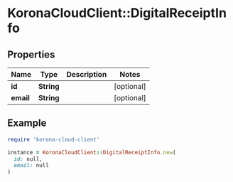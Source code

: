 # KoronaCloudClient::DigitalReceiptInfo

## Properties

| Name | Type | Description | Notes |
| ---- | ---- | ----------- | ----- |
| **id** | **String** |  | [optional] |
| **email** | **String** |  | [optional] |

## Example

```ruby
require 'korona-cloud-client'

instance = KoronaCloudClient::DigitalReceiptInfo.new(
  id: null,
  email: null
)
```

